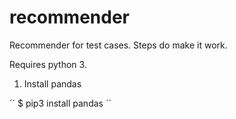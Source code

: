 # recommender
Recommender for test cases. Steps do make it work.

Requires python 3.

1. Install pandas

´´
$ pip3 install pandas
´´
